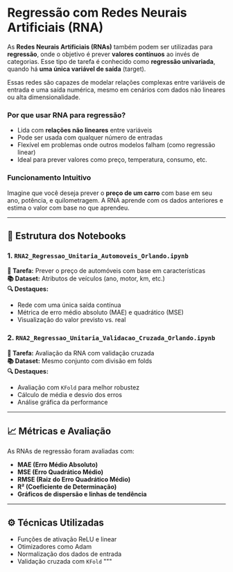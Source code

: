 # Regressão com Redes Neurais Artificiais (RNA)

As **Redes Neurais Artificiais (RNAs)** também podem ser utilizadas para **regressão**, onde o objetivo é prever **valores contínuos** ao invés de categorias. Esse tipo de tarefa é conhecido como **regressão univariada**, quando há **uma única variável de saída** (target).

Essas redes são capazes de modelar relações complexas entre variáveis de entrada e uma saída numérica, mesmo em cenários com dados não lineares ou alta dimensionalidade.

### Por que usar RNA para regressão?

- Lida com **relações não lineares** entre variáveis
- Pode ser usada com qualquer número de entradas
- Flexível em problemas onde outros modelos falham (como regressão linear)
- Ideal para prever valores como preço, temperatura, consumo, etc.

### Funcionamento Intuitivo

Imagine que você deseja prever o **preço de um carro** com base em seu ano, potência, e quilometragem. A RNA aprende com os dados anteriores e estima o valor com base no que aprendeu.

---

## 📂 Estrutura dos Notebooks

### 1. `RNA2_Regressao_Unitaria_Automoveis_Orlando.ipynb`
**📌 Tarefa:** Prever o preço de automóveis com base em características  
**📚 Dataset:** Atributos de veículos (ano, motor, km, etc.)  
**🔍 Destaques:**
- Rede com uma única saída contínua
- Métrica de erro médio absoluto (MAE) e quadrático (MSE)
- Visualização do valor previsto vs. real

### 2. `RNA2_Regressao_Unitaria_Validacao_Cruzada_Orlando.ipynb`
**📌 Tarefa:** Avaliação da RNA com validação cruzada  
**📚 Dataset:** Mesmo conjunto com divisão em folds  
**🔍 Destaques:**
- Avaliação com `KFold` para melhor robustez
- Cálculo de média e desvio dos erros
- Análise gráfica da performance

---

## 📈 Métricas e Avaliação

As RNAs de regressão foram avaliadas com:

- **MAE (Erro Médio Absoluto)**
- **MSE (Erro Quadrático Médio)**
- **RMSE (Raiz do Erro Quadrático Médio)**
- **R² (Coeficiente de Determinação)**
- **Gráficos de dispersão e linhas de tendência**

---

## ⚙️ Técnicas Utilizadas

- Funções de ativação ReLU e linear
- Otimizadores como Adam
- Normalização dos dados de entrada
- Validação cruzada com `KFold`
"""
